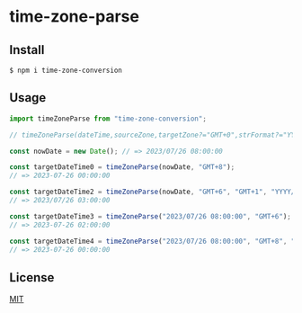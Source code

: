# time-zone-parse

## Install

```
$ npm i time-zone-conversion
```

## Usage

```javascript
import timeZoneParse from "time-zone-conversion";

// timeZoneParse(dateTime,sourceZone,targetZone?="GMT+0",strFormat?="YYYY-MM-DD hh:mm:ss")

const nowDate = new Date(); // => 2023/07/26 08:00:00

const targetDateTime0 = timeZoneParse(nowDate, "GMT+8");
// => 2023-07-26 00:00:00

const targetDateTime2 = timeZoneParse(nowDate, "GMT+6", "GMT+1", "YYYY/MM/DD hh:mm:ss");
// => 2023/07/26 03:00:00

const targetDateTime3 = timeZoneParse("2023/07/26 08:00:00", "GMT+6");
// => 2023-07-26 02:00:00

const targetDateTime4 = timeZoneParse("2023/07/26 08:00:00", "GMT+8", "GMT+0", "YYYY-MM-DD hh:mm:ss");
// => 2023-07-26 00:00:00
```

## License

[MIT](http://opensource.org/licenses/MIT)

